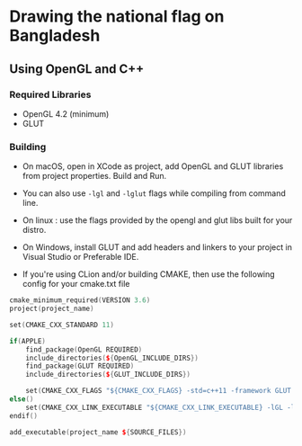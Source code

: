 # Drawing the national flag on Bangladesh
## Using OpenGL and C++

### Required Libraries
- OpenGL 4.2 (minimum)
- GLUT

### Building

- On macOS, open in XCode as project, add OpenGL and GLUT libraries from project properties. Build and Run.

- You can also use `-lgl` and `-lglut` flags while compiling from command line.

- On linux : use the flags provided by the opengl and glut libs built for your distro.

- On Windows, install GLUT and add headers and linkers to your project in Visual Studio or Preferable IDE. 

- If you're using CLion and/or building CMAKE, then use the following config for your cmake.txt file

```cpp
cmake_minimum_required(VERSION 3.6)
project(project_name)

set(CMAKE_CXX_STANDARD 11)

if(APPLE)
    find_package(OpenGL REQUIRED)
    include_directories(${OpenGL_INCLUDE_DIRS})
    find_package(GLUT REQUIRED)
    include_directories(${GLUT_INCLUDE_DIRS})

    set(CMAKE_CXX_FLAGS "${CMAKE_CXX_FLAGS} -std=c++11 -framework GLUT -framework OpenGL")
else()
    set(CMAKE_CXX_LINK_EXECUTABLE "${CMAKE_CXX_LINK_EXECUTABLE} -lGL -lGLU -lglut")
endif()

add_executable(project_name ${SOURCE_FILES})
```

